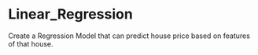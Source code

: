 # Linear_Regression
Create a Regression Model that can predict house price based on features of that house.
